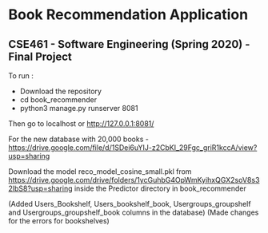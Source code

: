 # Book Recommendation Application
## CSE461 - Software Engineering (Spring 2020) - Final Project

To run :

- Download the repository
- cd book_recommender
- python3 manage.py runserver 8081

Then go to localhost or http://127.0.0.1:8081/

For the new database with 20,000 books -  https://drive.google.com/file/d/1SDei6uYIJ-z2CbKI_29Fgc_griR1kccA/view?usp=sharing

Download the model reco_model_cosine_small.pkl from https://drive.google.com/drive/folders/1ycGuhbG4OpWmKyihxQGX2soV8s32lbS8?usp=sharing
inside the Predictor directory in book_recommender

(Added Users_Bookshelf, Users_bookshelf_book, Usergroups_groupshelf and Usergroups_groupshelf_book columns in the database)
(Made changes for the errors for bookshelves)
